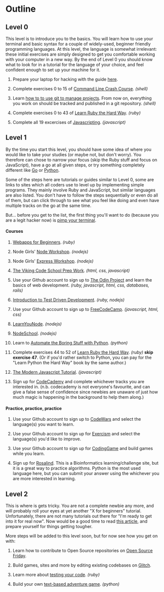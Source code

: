 # Outline

## Level 0
This level is to introduce you to the basics. You will learn how to use your
terminal and basic syntax for a couple of widely-used, beginner friendly programming languages.
At this level, the language is somewhat irrelevant: these initial exercises
are simply designed to get you comfortable working with your computer in a new
way. By the end of Level 0 you should know what to look for in a tutorial for
the language of your choice, and feel confident enough to set up your machine
for it.

1. Prepare your laptop for hacking with the guide [here](https://github.com/fouralarmfire/square-one/blob/master/machine-setup.md#mac-osx-setup).

1. Complete exercises 0 to 15 of [Command Line Crash Course](https://learnpythonthehardway.org/python3/appendixa.html). _(shell)_

1. Learn [how to to use git to manage projects](https://github.com/fouralarmfire/square-one/blob/master/tutorials/new-project-setup.md#how-to-set-up-and-manage-a-new-project). From now on, everything you work on should be tracked and published in a git repository. _(shell)_

1. Complete exercises 0 to 43 of [Learn Ruby the Hard Way](https://learnrubythehardway.org/book/). _(ruby)_

1. Complete all 19 excercises of [Javascripting](https://github.com/workshopper/javascripting#javascripting). _(javascript)_


## Level 1
By the time you start this level, you should have some idea of where you would
like to take your studies (or maybe not, but don't worry). You therefore can
chose to narrow your focus (skip the Ruby stuff and focus on JavaScript), have a
go at all given steps, or try something completely different like [Go](https://tour.golang.org/welcome/1)
or [Python](https://learncodethehardway.org/python/).

Some of the steps here are tutorials or guides similar to Level 0, some are
links to sites which all coders use to level up by implementing simple programs.
They mainly involve Ruby and JavaScript, but similar languages are also listed.
You don't have to follow the steps sequentially or even do all of them, but can
click through to see what you feel like doing and even have multiple tracks on
the go at the same time.

But... before you get to the list, the first thing you'll want to do (because
you are a legit hacker now) is [pimp your terminal](http://jilles.me/badassify-your-terminal-and-shell/).

#### Courses
1. [Webapps for Beginners](http://webapps-for-beginners.rubymonstas.org/index.html). _(ruby)_

1. Node Girls' [Node Workshop](https://github.com/node-girls/node-workshop/blob/master/README.md). _(nodejs)_

1. Node Girls' [Express Workshop](https://github.com/node-girls/express-workshop/blob/master/README.md). _(nodejs)_

1. [The Viking Code School Prep Work](http://www.vikingcodeschool.com/prep). _(html, css, javascript)_

1. Use your Github account to sign up to [The Odin Project](https://www.theodinproject.com/home) and learn the basics of web development. _(ruby, javascript, html, css, databases, rails)_

1. [Introduction to Test Driven Development](https://github.com/fouralarmfire/square-one/blob/master/tutorials/fizzbuzz-tdd.md#intro-to-test-driven-development-fizzbuzz). _(ruby, nodejs)_

1. Use your Github account to sign up to [FreeCodeCamp](https://www.freecodecamp.org/). _(javascript, html, css)_

1. [LearnYouNode](https://github.com/workshopper/learnyounode). _(nodejs)_

1. [NodeSchool](https://nodeschool.io/). _(nodejs)_

1. Learn to [Automate the Boring Stuff with Python](https://automatetheboringstuff.com/). _(python)_

1. Complete exercises 44 to 52 of [Learn Ruby the Hard Way](https://learnrubythehardway.org/book/). _(ruby)_ **skip exercise 47**. (Or if you'd rather switch to Python, you can pay for the "Learn Python the Hard Way" book by the same author.)

1. [The Modern Javascript Tutorial](https://javascript.info/). _(javascript)_

1. Sign up for [CodeCademy](https://www.codecademy.com/) and complete whichever
tracks you are interested in. (n.b. codecademy is not everyone's favourite, and can give
a false sense of confidence since newbies are unaware of just how much magic is
happening in the background to help them along.)

#### Practice, practice, practice

1. Use your Github account to sign up to [CodeWars](https://www.codewars.com/) and select
the language(s) you want to learn.

1. Use your Github account to sign up for [Exercism](http://exercism.io/) and select
the language(s) you'd like to improve.

1. Use your Github account to sign up for [CodingGame](https://www.codingame.com) and
build games while you learn.

1. Sign up for [Rosalind](http://rosalind.info/problems/locations/). This is
a Bioinformatics learning/challenge site, but it is a great way to practice
algorithms. Python is the most used language here, but you can submit your answer
using the whichever you are more interested in learning.


## Level 2
This is where is gets tricky. You are not a complete newbie any more, and will
probably roll your eyes at yet another "X for beginners" tutorial. Unfortunately,
there are not many tutorials out there for "I'm ready to get into it for real now".
Now would be a good time to read [this article](http://www.vikingcodeschool.com/posts/why-learning-to-code-is-so-damn-hard), and prepare yourself for things
getting tougher.

More steps will be added to this level soon, but for now see how you get on with:

1. Learn how to contribute to Open Source repositories on [Open Source Friday](https://opensourcefriday.com/).

1. Build games, sites and more by editing existing codebases on [Glitch](https://glitch.com/).

1. Learn more about [testing your code](http://testing-for-beginners.rubymonstas.org/). _(ruby)_

1. Build your own [text-based adventure game](https://github.com/Callisto13/epacseon). _(python)_

